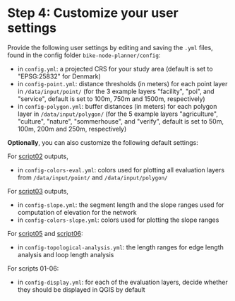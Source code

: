 # Step 4: Customize your user settings

Provide the following user settings by editing and saving the `.yml` files, found in the config folder `bike-node-planner/config`:

* in `config.yml`: a projected CRS for your study area (default is set to "EPSG:25832" for Denmark)
* in `config-point.yml`: distance thresholds (in meters) for each point layer in `/data/input/point/` (for the 3 example layers "facility", "poi", and "service", default is set to 100m, 750m and 1500m, respectively)
* in `config-polygon.yml`: buffer distances (in meters) for each polygon layer in `/data/input/polygon/` (for the 5 example layers "agriculture", "culture", "nature", "sommerhouse", and "verify", default is set to 50m, 100m, 200m and 250m, respectively)

**Optionally**, you can also customize the following default settings:

For [script02](../docs/step06_run_evaluation.md#script02py-network-evaluation) outputs, 
* in `config-colors-eval.yml`: colors used for plotting all evaluation layers from `/data/input/point/` and `/data/input/polygon/`

For [script03](../docs/step06_run_evaluation.md#script03py-elevation-slope) outputs,
* in `config-slope.yml`: the segment length and the slope ranges used for computation of elevation for the network
* in `config-colors-slope.yml`: colors used for plotting the slope ranges

For [script05](../docs/step06_run_evaluation.md#script05py-edge-length-classification) and [script06](../docs/step06_run_evaluation.md#script06py-loop-length-classification):
* in `config-topological-analysis.yml`: the length ranges for edge length analysis and loop length analysis

For scripts 01-06:
* in `config-display.yml`: for each of the evaluation layers, decide whether they should be displayed in QGIS by default